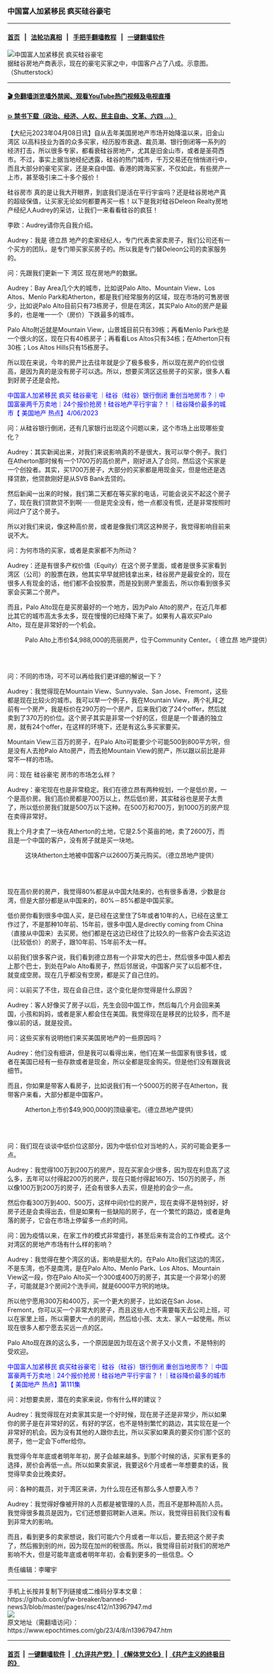 ### 中国富人加紧移民 疯买硅谷豪宅
------------------------

#### [首页](https://github.com/gfw-breaker/banned-news3/blob/master/README.md) &nbsp;&nbsp;|&nbsp;&nbsp; [法轮功真相](https://github.com/begood0513/basic/blob/master/README.md)  &nbsp;&nbsp;|&nbsp;&nbsp; [手把手翻墙教程](https://github.com/gfw-breaker/guides/wiki)  &nbsp;&nbsp;|&nbsp;&nbsp; [一键翻墙软件](https://github.com/gfw-breaker/nogfw/blob/master/README.md)  



<div><img alt="中国富人加紧移民 疯买硅谷豪宅" class="attachment-djy_600_400 size-djy_600_400 wp-post-image" src="https://i.epochtimes.com/assets/uploads/2023/04/id13967979-shutterstock_2075692423-600x400.jpg"/>
<div class="caption">
 据硅谷房地产商表示，现在的豪宅买家之中，中国客户占了八成。示意图。（Shutterstock）
</div></div><hr/>

#### [ 🎬  免翻墙浏览墙外禁闻、观看YouTube热门视频及电视直播](https://github.com/gfw-breaker/HelloWorld)

#### [ 💥  禁书下载（政治、经济、人权、民主自由、文革、六四 ...）](https://github.com/gfw-breaker/books/blob/master/README.md)

<div><p>
 【大纪元2023年04月08日讯】自从去年美国房地产市场开始降温以来，旧金山
 <ok href="https://www.epochtimes.com/gb/tag/%E6%B9%BE%E5%8C%BA.html">
  湾区
 </ok>
 以高科技业为首的众多买家，经历股市衰退、裁员潮、银行倒闭等一系列的经济打击，所以很多专家，都看衰硅谷房地产，尤其是旧金山市，或者是圣荷西市。不过，事实上据当地经纪透露，硅谷的热门城市，千万交易还在悄悄进行中，而且大部分的豪宅买家，还是来自中国、香港的跨海买家，不仅如此，有些房产一上市，甚至吸引来二十多个报价！
</p>
<p>
 <ok href="https://www.epochtimes.com/gb/tag/%E7%A1%85%E8%B0%B7%E6%88%BF%E5%B8%82.html">
  硅谷房市
 </ok>
 真的是让我大开眼界，到底我们是活在平行宇宙吗？还是硅谷房地产真的超级保值，让买家无论如何都要再买一栋！以下是我对硅谷Deleon Realty房地产经纪人Audrey的采访，让我们一来看看硅谷的疯狂！
</p>
<p>
 李欧：Audrey请你先自我介绍。
</p>
<p>
 Audrey：我是
 <ok href="https://www.epochtimes.com/gb/tag/%E5%BE%B7%E7%AB%8B%E6%98%82.html">
  德立昂
 </ok>
 地产的卖家经纪人，专门代表卖家卖房子，我们公司还有一个买方的团队，是专门带买家买房子的。所以我是专门替Deleon公司的卖家服务的。
</p>
<p>
 问：先跟我们更新一下
 <ok href="https://www.epochtimes.com/gb/tag/%E6%B9%BE%E5%8C%BA.html">
  湾区
 </ok>
 现在房地产的数据。
</p>
<p>
 Audrey：Bay Area几个大的城市，比如说Palo Alto、Mountain View、Los Altos、Menlo Park和Atherton，都是我们经常服务的区域，现在市场的可售房很少，比如说Palo Alto目前只有73栋房子，但是在湾区，其实Palo Alto的房产是最多的，也是唯一一个（房价）下跌最多的城市。
</p>
<p>
 Palo Alto附近就是Mountain View，山景城目前只有39栋；再看Menlo Park也是一个很火的区，现在只有40栋房子；再看看Los Altos只有34栋；在Atherton只有30栋；Los Altos Hills只有15栋房子。
</p>
<p>
 所以现在来说，今年的房产比去往年就是少了极多极多，所以现在房产的价位很高，是因为真的是没有房子可以选。所以，想要买湾区这些房子的买家，很多人看到好房子还是会抢。
</p>
<p>
 <span style="color: #0000ff;">
  中国富人加紧移民 疯买
  <ok href="https://www.epochtimes.com/gb/tag/%E7%A1%85%E8%B0%B7%E8%B1%AA%E5%AE%85.html">
   硅谷豪宅
  </ok>
  ｜硅谷（硅谷）银行倒闭 重创当地房市？｜中国富豪两千万卖地｜24个报价抢房！硅谷地产平行宇宙？！｜硅谷降价最多的城市【
  <ok href="https://www.epochtimes.com/gb/tag/%E7%BE%8E%E5%9B%BD%E5%9C%B0%E4%BA%A7.html">
   美国地产
  </ok>
  热点】4/06/2023
 </span>
 <br/>
</p>
<p>
 问：从硅谷银行倒闭，还有几家银行出现这个问题以来，这个市场上出现哪些变化？
</p>
<p>
 Audrey：其实新闻出来，对我们来说影响真的不是很大，我可以举个例子。我们在Atherton那时候有一个1700万的高价房产，刚好进入了合同，然后这个买家是一个创投者。其实，买1700万房子，大部分的买家都是用现金买，但是他还是选择贷款，他贷款刚好是从SVB Bank去贷的。
</p>
<p>
 然后新闻一出来的时候，我们第二天都在等买家的电话，可能会说买不起这个房子了，现在我们贷款贷不到啊⋯⋯但是完全没有，他一点都没有慌，还是非常按照时间过户了这个房子。
</p>
<p>
 所以对我们来说，像这种高价房，或者是像我们湾区这种房子，我觉得影响目前来说不大。
</p>
<p>
 问：为何市场的买家，或者是卖家都不为所动？
</p>
<p>
 Audrey：还是有很多产权价值（Equity）在这个房子里面，或者是很多买家看到湾区（公司）的股票在跌，他其实早早就把钱拿出来，硅谷房产是最安全的，现在很多人有现金的话，他们都不会投股票，而是投到房产里面去，所以你看到很多买家会买第二个房产。
</p>
<p>
 而且，Palo Alto现在是买房最好的一个地方，因为Palo Alto的房产，在近几年都比其它的城市高太多太多，现在慢慢的已经降下来了。如果有人喜欢买Palo Alto，现在是非常好的一个机会。
</p>
<figure aria-describedby="caption-attachment-13967968" class="wp-caption aligncenter" id="attachment_13967968" style="width: 600px">
 <ok href="https://i.epochtimes.com/assets/uploads/2023/04/id13967968-3.Extfront_01_JR.jpeg" target="_blank">
  <img alt="" class="wp-image-13967968" src="https://i.epochtimes.com/assets/uploads/2023/04/id13967968-3.Extfront_01_JR-300x200.jpeg"/>
 </ok>
 <br/><figcaption class="wp-caption-text" id="caption-attachment-13967968">
  Palo Alto上市价$4,988,000的亮丽房产，位于Community Center。（
  <ok href="https://www.epochtimes.com/gb/tag/%E5%BE%B7%E7%AB%8B%E6%98%82.html">
   德立昂
  </ok>
  地产提供）
 </figcaption><br/>
</figure><br/>
<p>
 问：不同的市场，可不可以再给我们更详细的解说一下？
</p>
<p>
 Audrey：我觉得现在Mountain View、Sunnyvale、San Jose、Fremont，这些都是现在比较火的城市。我可以举一个例子，我在Mountain View，两个礼拜之前有一个房产，我是标价在290万的一个房产，后来我们收了24个offer，然后就卖到了370万的价位。这个房子其实是非常一个好的区，但是是一个普通的独立房，就有24个offer，在这样的环境下，还是有这么多买家要买。
</p>
<p>
 Mountain View三百万的房子，在Palo Alto可能要少个可能500到800平方呎，但是没有人去抢Palo Alto房产，而去抢Mountain View的房产，所以跟以前比是非常不一样的市场。
</p>
<p>
 问：现在
 <ok href="https://www.epochtimes.com/gb/tag/%E7%A1%85%E8%B0%B7%E8%B1%AA%E5%AE%85.html">
  硅谷豪宅
 </ok>
 房市的市场怎么样？
</p>
<p>
 Audrey：豪宅现在也是非常稳定。我们在德立昂有两种规划，一个是低价房，一个是高价房。我们高价房都是700万以上，然后低价房，其实硅谷也是房子太贵了，所以低价房我们就是500万以下这种。在500万和700万，到1000万的房产现在卖得非常好。
</p>
<p>
 我上个月才卖了一块在Atherton的土地，它是2.5个英亩的地，卖了2600万，而且是一个中国的客户，没有房子就是买一块地。
</p>
<figure aria-describedby="caption-attachment-13967967" class="wp-caption aligncenter" id="attachment_13967967" style="width: 600px">
 <ok href="https://i.epochtimes.com/assets/uploads/2023/04/id13967967-7.Property_03_ZK-2.jpeg" target="_blank">
  <img alt="" class="wp-image-13967967" src="https://i.epochtimes.com/assets/uploads/2023/04/id13967967-7.Property_03_ZK-2-300x200.jpeg"/>
 </ok>
 <br/><figcaption class="wp-caption-text" id="caption-attachment-13967967">
  这块Atherton土地被中国客户以2600万美元购买。（德立昂地产提供）
 </figcaption><br/>
</figure><br/>
<p>
 现在高价房的房产，我觉得80%都是从中国大陆来的，也有很多香港，少数是台湾，但是大部分都是从中国来的，80%－85%都是中国买家。
</p>
<p>
 低价房你看到很多中国人买，是已经在这里住了5年或者10年的人，已经在这里工作过了，不是那种10年前、15年前，很多中国人是directly coming from China（直接从中国来）去买房。他们都是在这边已经住了比较久的一些客户会去买这边（比较低价）的房子，跟10年前、15年前不太一样。
</p>
<p>
 以前我们很多客户说，我们看到德立昂有一个非常大的巴士，然后很多中国人都去上那个巴士，到处在Palo Alto看房子，然后邻居说，中国客户买了以后都不住，就变成空房。现在几乎都没有空房，都是买了自己住的。
</p>
<p>
 问：以前买了不住，现在会自己住，这个变化是你觉得是什么原因？
</p>
<p>
 Audrey：客人好像买了房子以后，先生会回中国工作，然后每几个月会回来美国，小孩和妈妈，或者是家人都会住在美国。我觉得现在是移民的比较多，而不是像以前的话，就是投资。
</p>
<p>
 问：这些买家有说明他们来买美国房地产的一些原因吗？
</p>
<p>
 Audrey：他们没有细讲，但是我可以看得出来，他们在某一些国家有很多钱，或者在美国已经有一些存款或者是现金，所以全都是现金购买。但是他们没有跟我说细节。
</p>
<p>
 而且，你如果是带客人看房子，比如说我们有一个5000万的房子在Atherton，我带客户来看，大部分都是中国客户。
</p>
<figure aria-describedby="caption-attachment-13967969" class="wp-caption aligncenter" id="attachment_13967969" style="width: 600px">
 <ok href="https://i.epochtimes.com/assets/uploads/2023/04/id13967969-24.Extback_04.jpeg" target="_blank">
  <img alt="" class="wp-image-13967969" src="https://i.epochtimes.com/assets/uploads/2023/04/id13967969-24.Extback_04-300x200.jpeg"/>
 </ok>
 <br/><figcaption class="wp-caption-text" id="caption-attachment-13967969">
  Atherton上市价$49,900,000的顶级豪宅。（德立昂地产提供）
 </figcaption><br/>
</figure><br/>
<p>
 问：我们现在谈谈中低价位这部分，因为中低价位对当地的人，买的可能会更多一点。
</p>
<p>
 Audrey：我觉得100万到200万的房产，现在买家会少很多，因为现在利息高了这么多，去年可以付得起200万的房产，现在只能付得起160万、150万的房子，所以像100万到200万的房子，还会有很多人去买，但是抢的会少一点。
</p>
<p>
 然后你看300万到400、500万，这样中间价位的房产，现在卖得不是特别好，好房子还是会卖得出去，但是如果有一些缺陷的房子，在一个繁忙的路边，或者是角落的房子，它会在市场上停留多一点的时间。
</p>
<p>
 问：因为疫情以来，在家工作的模式非常盛行，甚至后来有混合的工作模式。这个对湾区的房地产市场有什么样的影响？
</p>
<p>
 Audrey：我觉得在整个湾区的话，影响是挺大的。在Palo Alto我们这边的湾区，不是东湾，也不是南湾，是在Palo Alto、Menlo Park、Los Altos、Mountain View这一段，你在Palo Alto买一个300或400万的房子，其实是一个非常小的房子，可能就是3个房间2个洗手间，就是6000平方呎的地块。
</p>
<p>
 所以他宁愿用300万和400万，买一个更大的房子，比如说在San Jose、Fremont，你可以买一个非常大的房子，而且这些人也不需要每天去公司上班，可以在家里上班，所以需要大一点的房间，然后给小孩、太太、家人一起使用。所以现在很多人都宁愿去买远一点的区。
</p>
<p>
 Palo Alto现在跌的这么多，一个原因是因为现在这个房子又小又贵，不是特别的受欢迎。
</p>
<p>
 <span style="color: #0000ff;">
  中国富人加紧移民 疯买硅谷豪宅｜硅谷（硅谷）银行倒闭 重创当地房市？｜中国富豪两千万卖地｜24个报价抢房！硅谷地产平行宇宙？！｜硅谷降价最多的城市【
  <ok href="https://www.epochtimes.com/gb/tag/%E7%BE%8E%E5%9B%BD%E5%9C%B0%E4%BA%A7.html">
   美国地产
  </ok>
  热点】第111集
 </span>
 <br/>
</p>
<p>
 问：对想要卖房，潜在的卖家来说，你有什么样的建议？
</p>
<p>
 Audrey：我觉得现在对卖家其实是一个好时候，现在房子还是非常少，所以如果你的房子是在非常好的区，有好的学区，也不是特别繁忙的路边，其实现在是一个非常好的机会。因为没有其他的人跟你去比，所以买家如果真的要买你们那个区的房子，他一定会下offer给你。
</p>
<p>
 我觉得今年年底或者明年年初，房子会越来越多。到那个时候的话，买家有更多的选择，房价会再低一点。所以如果卖家说，我要这6个月或者一年想要卖的话，我觉得早卖会比晚卖好。
</p>
<p>
 问：各种的裁员，对于湾区来讲，为什么现在还有那么多人想要入市？
</p>
<p>
 Audrey：我觉得好像被开除的人员都是被管理的人员，而且不是那种高阶人员。我觉得很多裁员是因为，它们还想要招聘新人进来。所以，我觉得目前我们没有看到非常大的影响。
</p>
<p>
 而且，看到更多的卖家想说，我们可能六个月或者一年以后，要去把这个房子卖了，然后搬到别的州，因为现在加州的税很高。所以，我觉得目前对我们的房地产影响不大，但是可能年底或者明年年初，会看到更多的一些信息。◇
</p>
<p>
 责任编辑：李曜宇
</p>
</div>
<hr/>
手机上长按并复制下列链接或二维码分享本文章：<br/>
https://github.com/gfw-breaker/banned-news3/blob/master/pages/nsc412/n13967947.md <br/>
<a href='https://github.com/gfw-breaker/banned-news3/blob/master/pages/nsc412/n13967947.md'><img src='https://github.com/gfw-breaker/banned-news3/blob/master/pages/nsc412/n13967947.md.png'/></a> <br/>
原文地址（需翻墙访问）：https://www.epochtimes.com/gb/23/4/8/n13967947.htm


------------------------
#### [首页](https://github.com/gfw-breaker/banned-news3/blob/master/README.md) &nbsp;|&nbsp; [一键翻墙软件](https://github.com/gfw-breaker/nogfw/blob/master/README.md) &nbsp;| [《九评共产党》](https://github.com/gfw-breaker/9ping.md/blob/master/README.md#九评之一评共产党是什么) | [《解体党文化》](https://github.com/gfw-breaker/jtdwh.md/blob/master/README.md) | [《共产主义的终极目的》](https://github.com/gfw-breaker/gczydzjmd.md/blob/master/README.md)


<img src='http://gfw-breaker.win/banned-news3/pages/nsc412/n13967947.md' width='0px' height='0px'/>